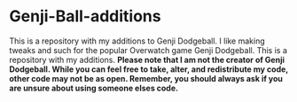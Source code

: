 # Genji-Ball-additions
This is a repository with my additions to Genji Dodgeball.
I like making tweaks and such for the popular Overwatch game Genji Dodgeball. This is a repository with my additions. **Please note that I am not the creator of Genji Dodgeball. While you can feel free to take, alter, and redistribute my code, other code may not be as open. Remember, you should always ask if you are unsure about using someone elses code.**
